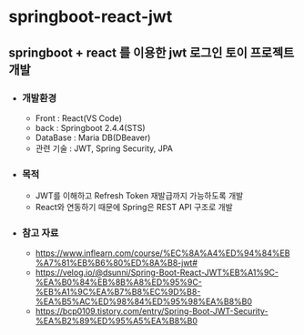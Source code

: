 # springboot-react-jwt

## springboot + react 를 이용한 jwt 로그인 토이 프로젝트 개발


* ### 개발환경 
  * Front : React(VS Code)
  * back : Springboot 2.4.4(STS)
  * DataBase : Maria DB(DBeaver)
  * 관련 기술 : JWT, Spring Security, JPA 

* ### 목적
  * JWT를 이해하고 Refresh Token 재발급까지 가능하도록 개발
  * React와 연동하기 때문에 Spring은 REST API 구조로 개발
  
* ### 참고 자료
  * https://www.inflearn.com/course/%EC%8A%A4%ED%94%84%EB%A7%81%EB%B6%80%ED%8A%B8-jwt#
  * https://velog.io/@dsunni/Spring-Boot-React-JWT%EB%A1%9C-%EA%B0%84%EB%8B%A8%ED%95%9C-%EB%A1%9C%EA%B7%B8%EC%9D%B8-%EA%B5%AC%ED%98%84%ED%95%98%EA%B8%B0
  * https://bcp0109.tistory.com/entry/Spring-Boot-JWT-Security-%EA%B2%89%ED%95%A5%EA%B8%B0

